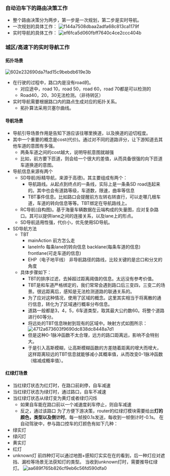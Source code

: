 ### 自动泊车下的路由决策工作
* 整个路由决策分为两步，第一步是一次规划，第二步是实时导航。
* 一次规划的具体工作：
![f144a7508dbaa2adfa68c813ca1179f](https://github.com/nieting1997/-/assets/90097659/ea5526db-1e05-49ce-832a-de2eb35855f0)
* 实时导航的具体工作：
![ef6fca5d060fbff7640c4ce2ccc404b](https://github.com/nieting1997/-/assets/90097659/28878260-db31-4fea-83b7-d2ca667ac157)

### 城区/高速下的实时导航工作
#### 拓扑场景
![602e232690da7fad15c9bebdb619e3b](https://github.com/nieting1997/-/assets/90097659/388dcdcb-4ab8-45c1-ae81-e108e6cffd66)
* 在行驶的过程中，路口内是没有road的。
  * 对应途中，road 10，road 50，road 60，road 70都是可以检测的
  * Road40，20，30无法检测。（非待转区）
* 实时导航需要根据路口内的路点生成对应的拓扑关系。
  * 拓扑算法采用贝塞尔曲线。
#### 导航场景
* 导航引导场景作用是告知下游应该往哪里换道，以及换道的迫切程度。
* 其中一个重要的概念是cost(代价)。通过对不同的道路评分，让下游知道去其他车道的意图有多强。
  * 两条车道之间的cost越大，说明导航意图就越强
  * 比如，前方要下匝道，则会给一个很大的差值，从而具备很强的向下匝道车道换道的意图。
* 导航信息来源有两个
  * SD导航(标精导航，来源于高德)。其主要组成有两个：
    * 导航路线。从起点到终点的一条线，实际上是一条条SD road连起来的。其中也会有道路等级，车道数，限速，曲率等信息
    * TBT事件信息。比如路口会提醒前方左转右转直行，可以走哪几根车道，车道的转向信息等等。TBT绑定在导航路线上。
  * RC导航(自构图)。基于海量车辆数据在云端构成的矢量图，应对复杂路口。其可以提供lane之间的连接关系，以及lane上的形点。
  * SD导航适用性强，代价小，优先使用SD导航。
* SD导航方法
  * TBT
    * mainAction 前方怎么走
    * laneInfo 每条lane的转向信息 backlane(每条车道的信息) frontlane(可走车道的信息)
    * EHP（电子地平线） 非导航路径的路线，比较关键的是岔口和分叉的角度
  * 具体步骤如下：
    * TBT的排序过滤，去掉超过距离阈值的信息。太远没有参考价值。
    * TBT是和车道严格绑定的，我们常常会遇到路口后三变四，三变二的场景。很远距离后，感知是无法检测道路的联通关系的。
    * 为了应对这种情况，使用了区域的概念。这里其实相当于将离散的通行信息，转化为了区域通行概率分布信息。
    * 道路一般都是3，4，5，6车道类型，取其最大公约数60。将整个道路进行60等分。
    * 将远处的TBT信息映射到现有的区域中。映射方式如图所示：
    ![4712a673603f9690dc838dc8448a7d1](https://github.com/nieting1997/-/assets/90097659/69171a5c-37a2-4f41-831e-3ce9ba671e14)
    * 但是这种0-1脉冲函数不太合理，远方的路口距离远，影响不会特别大。
    * 于是引入高斯模糊，让高斯模糊函数的方差随着距离的增大而增大，这样距离较远的TBT信息就能够减小其概率值，从而改变0-1脉冲函数（缩减成概率值）。
#### 红绿灯场景
* 当红绿灯状态为红灯时，在路口前刹停，自车减速
* 当红绿灯状态为绿灯时，通过路口，自车不减速
* 当红绿灯状态从绿灯变为黄灯或者绿灯闪烁
  * 如果自车能在路口前以一个减速度刹车停止，则自车减速
  * 反之，通过该路口
为了方便下游决策，router的红绿灯模块需要给出**灯的颜色，类型以及倒计时**。每一帧按0.1s发送，每收到一帧倒计时-0.1s。
在自动驾驶中，参与路口控车的灯颜色有如下几种：
* 绿实灯
* 绿闪灯
* 黄实灯
* 红灯
* unknown灯
前四种灯可以通过地图+感知灯实实在在的看到，后一种灯应对遮挡、漏检等场景无法获知灯的类型。
当收到unknown灯时，需要推导红绿灯。
![aa689f765b826cf9eb6c56fd590dfa0](https://github.com/nieting1997/-/assets/90097659/eb7b39b6-bf70-4468-a368-3092dc18c512)
